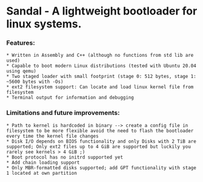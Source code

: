 # Sandal - A lightweight bootloader for linux systems.

### Features:
    * Written in Assembly and C++ (although no functions from std lib are used)
    * Capable to boot modern Linux distributions (tested with Ubuntu 20.04 using qemu)
    * Two staged loader with small footprint (stage 0: 512 bytes, stage 1: ~5600 bytes with -Os)
    * ext2 filesystem support: Can locate and load linux kernel file from filesystem
    * Terminal output for information and debugging

### Limitations and future improvements:
    * Path to kernel is hardcoded in binary --> create a config file in filesystem to be more flexible avoid the need to flash the bootloader every time the kernel file changes
    * Disk I/O depends on BIOS functionality and only Disks with 2 TiB are supported; Only ext2 files up to 4 GiB are supported but luckily you rarely see kernels > 4 GiB ;)
    * Boot protocol has no initrd supported yet
    * Add chain loading support
    * Only MBR-formatted disks supported; add GPT functionality with stage 1 located at own partition

